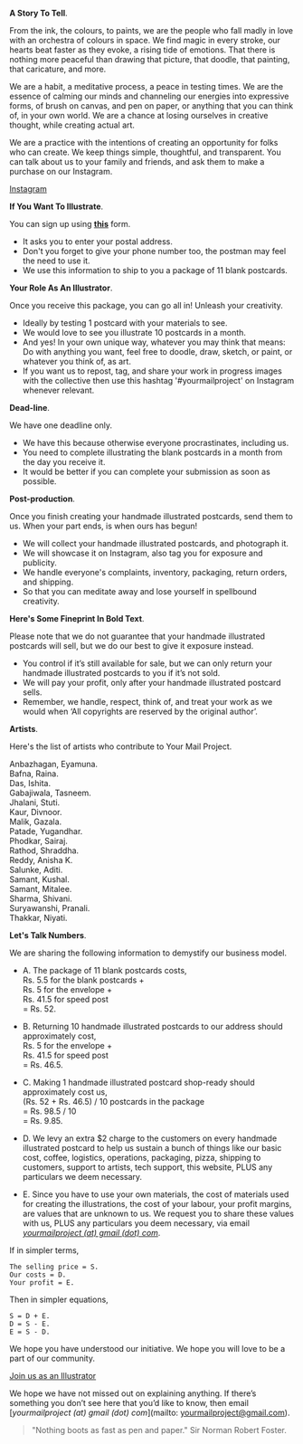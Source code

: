 **A Story To Tell**.

From the ink, the colours, to paints, we are the people who fall madly in love with an orchestra of colours in space. We find magic in every stroke, our hearts beat faster as they evoke, a rising tide of emotions. That there is nothing more peaceful than drawing that picture, that doodle, that painting, that caricature, and more.
 
We are a habit, a meditative process, a peace in testing times. We are the essence of calming our minds and channeling our energies into expressive forms, of brush on canvas, and pen on paper, or anything that you can think of, in your own world. We are a chance at losing ourselves in creative thought, while creating actual art.

We are a practice with the intentions of creating an opportunity for folks who can create. We keep things simple, thoughtful, and transparent. You can talk about us to your family and friends, and ask them to make a purchase on our Instagram.

<div class="roadmap-spacer-1"></div>

<p>
<a class="btn" href="https://www.instagram.com/yourmailproject">Instagram</a><br>
</p>

<div class="roadmap-spacer-2"></div>

**If You Want To Illustrate**.

You can sign up using **<a href="https://yourmailproject.typeform.com/to/krhWpQJZ" target="_blank">this</a>** form.
- It asks you to enter your postal address.
- Don't you forget to give your phone number too, the postman may feel the need to use it.
- We use this information to ship to you a package of 11 blank postcards.

**Your Role As An Illustrator**.

Once you receive this package, you can go all in! Unleash your creativity.
- Ideally by testing 1 postcard with your materials to see.
- We would love to see you illustrate 10 postcards in a month.
- And yes! In your own unique way, whatever you may think that means: Do with anything you want, feel free to doodle, draw, sketch, or paint, or whatever you think of, as art.
- If you want us to repost, tag, and share your work in progress images with the collective then use this hashtag '#yourmailproject' on Instagram whenever relevant.

**Dead-line**.

We have one deadline only.
- We have this because otherwise everyone procrastinates, including us.
- You need to complete illustrating the blank postcards in a month from the day you receive it.
- It would be better if you can complete your submission as soon as possible.

**Post-production**.

Once you finish creating your handmade illustrated postcards, send them to us. When your part ends, is when ours has begun!
- We will collect your handmade illustrated postcards, and photograph it.
- We will showcase it on Instagram, also tag you for exposure and publicity.
- We handle everyone's complaints, inventory, packaging, return orders, and shipping.
- So that you can meditate away and lose yourself in spellbound creativity.

**Here's Some Fineprint In Bold Text**.

Please note that we do not guarantee that your handmade illustrated postcards will sell, but we do our best to give it exposure instead.
- You control if it’s still available for sale, but we can only return your handmade illustrated postcards to you if it’s not sold.
- We will pay your profit, only after your handmade illustrated postcard sells.
- Remember, we handle, respect, think of, and treat your work as we would when ‘All copyrights are reserved by the original author’.

**Artists**.

Here's the list of artists who contribute to Your Mail Project.

Anbazhagan, Eyamuna.  
Bafna, Raina.  
Das, Ishita.  
Gabajiwala, Tasneem.  
Jhalani, Stuti.  
Kaur, Divnoor.  
Malik, Gazala.  
Patade, Yugandhar.  
Phodkar, Sairaj.  
Rathod, Shraddha.  
Reddy, Anisha K.  
Salunke, Aditi.  
Samant, Kushal.  
Samant, Mitalee.  
Sharma, Shivani.  
Suryawanshi, Pranali.  
Thakkar, Niyati.

**Let's Talk Numbers**.

We are sharing the following information to demystify our business model.

- A. The package of 11 blank postcards costs,  
Rs. 5.5 for the blank postcards +  
Rs. 5 for the envelope +  
Rs. 41.5 for speed post  
= Rs. 52.

- B. Returning 10 handmade illustrated postcards to our address should approximately cost,  
Rs. 5 for the envelope +  
Rs. 41.5 for speed post  
= Rs. 46.5.

- C. Making 1 handmade illustrated postcard shop-ready should approximately cost us,  
(Rs. 52 + Rs. 46.5) / 10 postcards in the package  
= Rs. 98.5 / 10  
= Rs. 9.85.

- D. We levy an extra $2 charge to the customers on every handmade illustrated postcard to help us sustain a bunch of things like our basic cost, coffee, logistics, operations, packaging, pizza, shipping to customers, support to artists, tech support, this website, PLUS any particulars we deem necessary.

- E. Since you have to use your own materials, the cost of materials used for creating the illustrations, the cost of your labour, your profit margins, are values that are unknown to us. We request you to share these values with us, PLUS any particulars you deem necessary, via email  
[_yourmailproject (at) gmail (dot) com_](mailto:yourmailproject@gmail.com).

If in simpler terms,

~~~
The selling price = S.  
Our costs = D.  
Your profit = E.
~~~

Then in simpler equations,

~~~
S = D + E.  
D = S - E.  
E = S - D.
~~~

We hope you have understood our initiative. We hope you will love to be a part of our community.

<div class="roadmap-spacer-1"></div>

<p>
<a class="btn" href="https://yourmailproject.typeform.com/to/krhWpQJZ" target="_blank">Join us as an Illustrator</a><br>
</p>

<div class="roadmap-spacer-2"></div>

We hope we have not missed out on explaining anything. If there’s something you don’t see here that you’d like to know, then email  
[_yourmailproject (at) gmail (dot) com_](mailto: yourmailproject@gmail.com).

> "Nothing boots as fast as pen and paper."
> Sir Norman Robert Foster.
          
